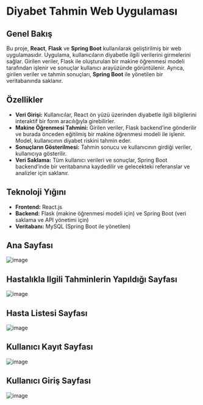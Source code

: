 # Diyabet Tahmin Web Uygulaması

## Genel Bakış
Bu proje, **React**, **Flask** ve **Spring Boot** kullanılarak geliştirilmiş bir web uygulamasıdır. Uygulama, kullanıcıların diyabetle ilgili verilerini girmelerini sağlar. Girilen veriler, Flask ile oluşturulan bir makine öğrenmesi modeli tarafından işlenir ve sonuçlar kullanıcı arayüzünde görüntülenir. Ayrıca, girilen veriler ve tahmin sonuçları, **Spring Boot** ile yönetilen bir veritabanında saklanır.

## Özellikler
- **Veri Girişi:** Kullanıcılar, React ön yüzü üzerinden diyabetle ilgili bilgilerini interaktif bir form aracılığıyla girebilirler.
- **Makine Öğrenmesi Tahmini:** Girilen veriler, Flask backend’ine gönderilir ve burada önceden eğitilmiş bir makine öğrenmesi modeli ile işlenir. Model, kullanıcının diyabet riskini tahmin eder.
- **Sonuçların Gösterilmesi:** Tahmin sonucu ve kullanıcının girdiği veriler, kullanıcıya gösterilir.
- **Veri Saklama:** Tüm kullanıcı verileri ve sonuçlar, Spring Boot backend’inde bir veritabanına kaydedilir ve gelecekteki referanslar ve analizler için saklanır.

## Teknoloji Yığını
- **Frontend:** React.js
- **Backend:** Flask (makine öğrenmesi modeli için) ve Spring Boot (veri saklama ve API yönetimi için)
- **Veritabanı:** MySQL (Spring Boot ile yönetilen)

 ## Ana Sayfası
 ![image](https://github.com/user-attachments/assets/3758e4e7-76fc-435b-bdd9-cf9e13c355a4)
 
  ## Hastalıkla Ilgili Tahminlerin Yapıldığı Sayfası
  ![image](https://github.com/user-attachments/assets/033ae319-58c8-4237-855b-29d4761fa7f1)

   ## Hasta Listesi Sayfası
   ![image](https://github.com/user-attachments/assets/7a9bf162-0c8c-47b6-983a-a8392bfde003)

   ## Kullanıcı Kayıt Sayfası
   ![image](https://github.com/user-attachments/assets/31c74a1e-ff46-47a4-8a5a-48ce8983d0cd) 

   ## Kullanıcı Giriş Sayfası
   ![image](https://github.com/user-attachments/assets/4ae7e91e-d21d-416e-aead-32e73be25ba6)




